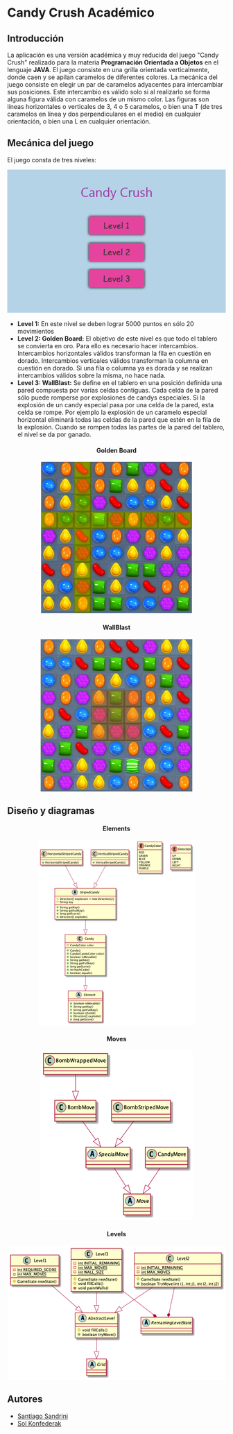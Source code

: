 <h1>Candy Crush Académico</h1>
<h2> Introducción </h2>
<p>La aplicación es una versión académica y muy reducida del juego "Candy Crush" realizado para la materia <b>Programación Orientada a Objetos</b> en el lenguaje <b>JAVA</b>. El juego
consiste en una grilla orientada verticalmente, donde caen y se apilan caramelos de diferentes
colores. La mecánica del juego consiste en elegir un par de caramelos adyacentes para intercambiar
sus posiciones. Este intercambio es válido solo si al realizarlo se forma alguna figura válida con
caramelos de un mismo color. Las figuras son líneas horizontales o verticales de 3, 4 o 5 caramelos, o bien una T (de tres
caramelos en línea y dos perpendiculares en el medio) en cualquier orientación, o bien una L en
cualquier orientación.</p>
<h2> Mecánica del juego </h2>
<p>El juego consta de tres niveles:</p>

<div align="center">
    <img src="/resources/images/levels.png" </img> 
</div>
<ul>
  <li><b>Level 1:</b> En este nivel se deben lograr 5000 puntos en sólo 20 movimientos</li>
  <li><b>Level 2: Golden Board:</b> El objetivo de este nivel es que todo el tablero se convierta en oro. Para ello es necesario
hacer intercambios. Intercambios horizontales válidos transforman la fila en cuestión en dorado.
Intercambios verticales válidos transforman la columna en cuestión en dorado. Si una fila o
columna ya es dorada y se realizan intercambios válidos sobre la misma, no hace nada.</li>
  <li><b>Level 3: WallBlast:</b> Se define en el tablero en una posición definida una pared compuesta por varias celdas
contiguas. Cada celda de la pared sólo puede romperse por explosiones de candys especiales. Si la
explosión de un candy especial pasa por una celda de la pared, esta celda se rompe. Por ejemplo la
explosión de un caramelo especial horizontal eliminará todas las celdas de la pared que estén en la
fila de la explosión. Cuando se rompen todas las partes de la pared del tablero, el nivel se da por ganado.</li>
</ul>


<div align="center">
    <h4>Golden Board</h4>
    <img src="/resources/images/goldenboard.png" </img> 
</div>


<div align="center">
    <h4>WallBlast</h4>
    <img src="/resources/images/wallblast.png" </img> 
</div>

<h2> Diseño y diagramas </h2>


<div align="center">
    <h4>Elements</h4>
    <img src="/resources/images/elementUML.png" </img> 
</div>


<div align="center">
    <h4>Moves</h4>
    <img src="/resources/images/moveUML.png" </img> 
</div>


<div align="center">
    <h4>Levels</h4>
    <img src="/resources/images/levelUML.png" </img> 
</div>

<h2>Autores</h2>
<ul>
  <li><a href="https://github.com/ssandrini">Santiago Sandrini</a></li>
  <li><a href="https://github.com/solkonfe">Sol Konfederak</a></li>
</ul>
